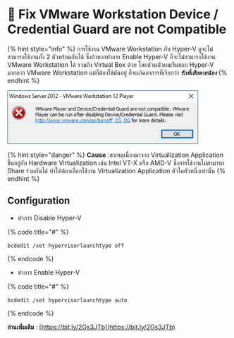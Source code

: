 # 🌠 Fix VMware Workstation Device / Credential Guard are not Compatible

{% hint style="info" %}
การใช้งาน VMware Workstation กับ Hyper-V ดูจะไม่สามารถใช้งานทั้ง 2 ตัวพร้อมกันได้ ซึ่งถ้าหากทำการ Enable Hyper-V ก็จะไม่สามารถใช้งาน VMware Workstation ได้ รวมถึง Virtual Box ด้วย โดยส่วนตัวผมเริ่มชอบ Hyper-V มากกว่า VMware Workstation แต่ก็ต้องใช้มันอยู่ ก็จะเกิดอาการที่เรียกว่า _**รักพี่เสียดายน้อง**_
{% endhint %}

![](<../../.gitbook/assets/fix-01 (1) (1).png>)

{% hint style="danger" %}
**Cause** :สาเหตุเนื่องมาจาก Virtualization Application ขึ้นอยู่กับ Hardware Virtualization เช่น Intel VT-X หรือ AMD-V ซึ่งการใช้งานไม่สามารถ Share ร่วมกันได้ ทำให้ต้องเลือกใช้งาน Virtualization Application ตัวใดตัวหนึ่งเท่านั้น
{% endhint %}

## **Configuration**

* ทำการ Disable Hyper-V

{% code title="#" %}
```
bcdedit /set hypervisorlaunchtype off
```
{% endcode %}

* &#x20;ทำการ Enable Hyper-V

{% code title="#" %}
```
bcdedit /set hypervisorlaunchtype auto
```
{% endcode %}

**อ่านเพิ่มเติม** : [https://bit.ly/2Gs3JTb](https://bit.ly/2Gs3JTb)
